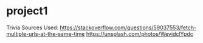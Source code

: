 # project1
Trivia
Sources Used: 
https://stackoverflow.com/questions/59037553/fetch-multiple-urls-at-the-same-time
https://unsplash.com/photos/WevidclYpdc
